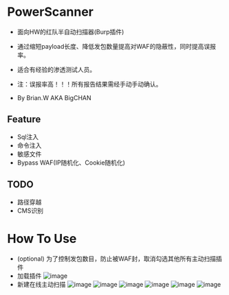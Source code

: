 # PowerScanner
* 面向HW的红队半自动扫描器(Burp插件)
* 通过缩短payload长度、降低发包数量提高对WAF的隐蔽性，同时提高误报率。
* 适合有经验的渗透测试人员。

* 注：误报率高！！！所有报告结果需经手动手动确认。
* By Brian.W AKA BigCHAN

## Feature
* Sql注入
* 命令注入
* 敏感文件
* Bypass WAF(IP随机化、Cookie随机化)

## TODO
* 路径穿越
* CMS识别

# How To Use
* (optional) 为了控制发包数目，防止被WAF封，取消勾选其他所有主动扫描插件
* 加载插件
![image](https://raw.githubusercontent.com/usualwyy/PowerScanner/master/images/loadext.png)
* 新建在线主动扫描
![image](https://raw.githubusercontent.com/usualwyy/PowerScanner/master/images/livescan1.jpg)
![image](https://raw.githubusercontent.com/usualwyy/PowerScanner/master/images/livescan2.png)
![image](https://raw.githubusercontent.com/usualwyy/PowerScanner/master/images/livescan3.png)
![image](https://raw.githubusercontent.com/usualwyy/PowerScanner/master/images/livescan4.png)
![image](https://raw.githubusercontent.com/usualwyy/PowerScanner/master/images/livescan5.png)
![image](https://raw.githubusercontent.com/usualwyy/PowerScanner/master/images/livescan6.png)

